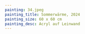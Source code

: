 ```yaml
---
painting: 34.jpeg
painting_title: Sommerwärme, 2024
painting_size: 60 x 60 cm
painting_desc: Acryl auf Leinwand
---
```


